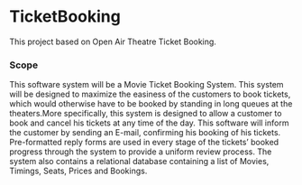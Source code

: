 # TicketBooking
This project based on Open Air Theatre Ticket Booking.

<h3>Scope</h3>
<p><justify>This software system will be a Movie Ticket Booking System.
This system will be designed to maximize the easiness of the customers to book tickets, which would otherwise have to be booked
by standing in long queues at the theaters.More specifically, this
system is designed to allow a customer to book and cancel his
tickets at any time of the day. This software will inform the
customer by sending an E-mail, confirming his booking of his
tickets. Pre-formatted reply forms are used in every stage of the
tickets’ booked progress through the system to provide a uniform
review process. The system also contains a relational database
containing a list of Movies, Timings, Seats, Prices and Bookings.</justify></p>

